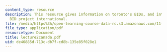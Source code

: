 ```yaml
---
content_type: resource
description: This resource gives information on toronto's BIDs, and international
  BID project international.
file: /media/https%3A/open-learning-course-data-rc.s3.amazonaws.com/11-422-downtown-management-organizations-fall-2006/de46885d713cdb7fcd8b135e85f028e1_lecture2canada.pdf
file_type: application/pdf
resourcetype: Document
title: lecture2canada.pdf
uid: de46885d-713c-db7f-cd8b-135e85f028e1
---
```

